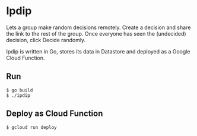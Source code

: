# Ipdip

Lets a group make random decisions remotely. Create a decision and share the link to the rest of the group. Once everyone has seen the (undecided) decision, click Decide randomly.

Ipdip is written in Go, stores its data in Datastore and deployed as a Google Cloud Function.

## Run
```
$ go build
$ ./ipdip
```

## Deploy as Cloud Function
```
$ gcloud run deploy
```
